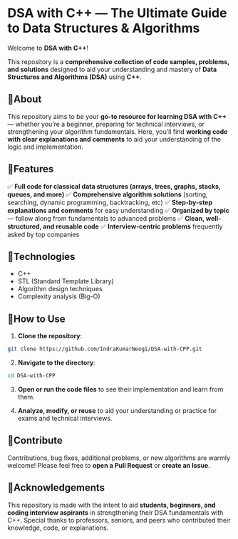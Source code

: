 
# DSA with C++ — The Ultimate Guide to Data Structures & Algorithms

Welcome to **DSA with C++**!

This repository is a **comprehensive collection of code samples, problems, and solutions** designed to aid your understanding and mastery of **Data Structures and Algorithms (DSA)** using **C++**.

## 🔹About

This repository aims to be your **go-to resource for learning DSA with C++** — whether you’re a beginner, preparing for technical interviews, or strengthening your algorithm fundamentals.
Here, you’ll find **working code with clear explanations and comments** to aid your understanding of the logic and implementation.

## 🔹Features

✅ **Full code for classical data structures (arrays, trees, graphs, stacks, queues, and more)**
✅ **Comprehensive algorithm solutions** (sorting, searching, dynamic programming, backtracking, etc)
✅ **Step-by-step explanations and comments** for easy understanding
✅ **Organized by topic** — follow along from fundamentals to advanced problems
✅ **Clean, well-structured, and reusable code**
✅ **Interview-centric problems** frequently asked by top companies

## 🔹Technologies

* C++
* STL (Standard Template Library)
* Algorithm design techniques
* Complexity analysis (Big-O)

## 🔹How to Use

1. **Clone the repository**:

```bash
git clone https://github.com/IndraKumarNeogi/DSA-with-CPP.git
```

2. **Navigate to the directory**:

```bash
cd DSA-with-CPP
```

3. **Open or run the code files** to see their implementation and learn from them.

4. **Analyze, modify, or reuse** to aid your understanding or practice for exams and technical interviews.

## 🔹Contribute

Contributions, bug fixes, additional problems, or new algorithms are warmly welcome!
Please feel free to **open a Pull Request** or **create an Issue**.

## 🔹Acknowledgements

This repository is made with the intent to aid **students, beginners, and coding interview aspirants** in strengthening their DSA fundamentals with C++.
Special thanks to professors, seniors, and peers who contributed their knowledge, code, or explanations.


